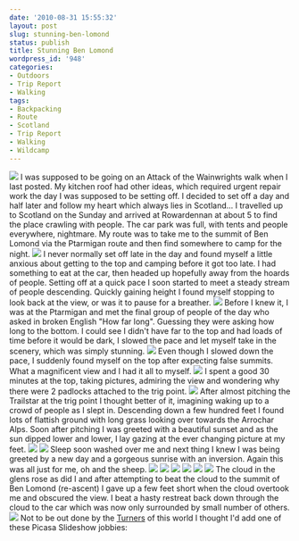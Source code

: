 ```yaml
---
date: '2010-08-31 15:55:32'
layout: post
slug: stunning-ben-lomond
status: publish
title: Stunning Ben Lomond
wordpress_id: '948'
categories:
- Outdoors
- Trip Report
- Walking
tags:
- Backpacking
- Route
- Scotland
- Trip Report
- Walking
- Wildcamp
---
```


[![](http://www.stevenhorner.com/wp-content/uploads/2010/08/Munro-Week-August-2010-146.jpg)](http://www.stevenhorner.com/wp-content/uploads/2010/08/Munro-Week-August-2010-146.jpg) I was supposed to be going on an Attack of the Wainwrights walk when I last posted. My kitchen roof had other ideas, which required urgent repair work the day I was supposed to be setting off. I decided to set off a day and half later and follow my heart which always lies in Scotland... I travelled up to Scotland on the Sunday and arrived at Rowardennan at about 5 to find the place crawling with people. The car park was full, with tents and people everywhere, nightmare. My route was to take me to the summit of Ben Lomond via the Ptarmigan route and then find somewhere to camp for the night. [![](http://lh4.ggpht.com/_mwiBNuCX3e4/THA0GRXGodI/AAAAAAAAS18/hXucOLYs31w/s400/Munro%20Week%20August%202010%20005.JPG)](http://picasaweb.google.com/lh/photo/-JGItTT03uqv_3FB9IRAFg?feat=embedwebsite) I never normally set off late in the day and found myself a little anxious about getting to the top and camping before it got too late. I had something to eat at the car, then headed up hopefully away from the hoards of people. Setting off at a quick pace I soon started to meet a steady stream of people descending. Quickly gaining height I found myself stopping to look back at the view, or was it to pause for a breather. [![](http://lh6.ggpht.com/_mwiBNuCX3e4/THA4Ntb7sMI/AAAAAAAAS3c/ok24RqW_bT4/s400/Munro%20Week%20August%202010%20015.JPG)](http://picasaweb.google.com/lh/photo/QEPzvzLi1XDnHE_a3RNQuA?feat=embedwebsite) Before I knew it, I was at the Ptarmigan and met the final group of people of the day who asked in broken English "How far long". Guessing they were asking how long to the bottom. I could see I didn't have far to the top and had loads of time before it would be dark, I slowed the pace and let myself take in the scenery, which was simply stunning. [![](http://lh3.ggpht.com/_mwiBNuCX3e4/THA9oI7qUxI/AAAAAAAAS5k/96T-hr7RhaQ/s400/Munro%20Week%20August%202010%20028.JPG)](http://picasaweb.google.com/lh/photo/Xaz4307FdcXqKCRC61dBAA?feat=embedwebsite) Even though I slowed down the pace, I suddenly found myself on the top after expecting false summits. What a magnificent view and I had it all to myself. [![](http://lh6.ggpht.com/_mwiBNuCX3e4/THA-IEolx7I/AAAAAAAAS5w/isEEY0BxwwY/s400/Munro%20Week%20August%202010%20029.JPG)](http://picasaweb.google.com/lh/photo/HD3JsuHZuiwVremFnG4fHA?feat=embedwebsite) I spent a good 30 minutes at the top, taking pictures, admiring the view and wondering why there were 2 padlocks attached to the trig point. [![](http://lh6.ggpht.com/_mwiBNuCX3e4/THBGMAAFOeI/AAAAAAAAS9Y/ajjsIz8Tagw/s400/Munro%20Week%20August%202010%20051.JPG)](http://picasaweb.google.com/lh/photo/xCAxouFrCIK177MMWzZamA?feat=embedwebsite) After almost pitching the Trailstar at the trig point I thought better of it, imagining waking up to a crowd of people as I slept in. Descending down a few hundred feet I found lots of flattish ground with long grass looking over towards the Arrochar Alps. Soon after pitching I was greeted with a beautiful sunset and as the sun dipped lower and lower, I lay gazing at the ever changing picture at my feet. [![](http://lh3.ggpht.com/_mwiBNuCX3e4/THBLjfQt19I/AAAAAAAAS_8/CAhoR4FOuac/s400/Munro%20Week%20August%202010%20069.JPG)](http://picasaweb.google.com/lh/photo/tLM3cZLxqM8SzsIdpEbakg?feat=embedwebsite) [![](http://lh5.ggpht.com/_mwiBNuCX3e4/THBPweTrodI/AAAAAAAATCo/X_k4-SK6nVY/s400/Munro%20Week%20August%202010%20090.JPG)](http://picasaweb.google.com/lh/photo/-_EjJMKhUxq9bFRi2kUoGA?feat=embedwebsite) Sleep soon washed over me and next thing I knew I was being greeted by a new day and a gorgeous sunrise with an inversion. Again this was all just for me, oh and the sheep. [![](http://lh3.ggpht.com/_mwiBNuCX3e4/THBSTcNdE9I/AAAAAAAATEc/mw7uH6yb648/s400/Munro%20Week%20August%202010%20106.JPG)](http://picasaweb.google.com/lh/photo/CoNSQMlI4WZ4YPr2FizQdQ?feat=embedwebsite) [![](http://lh6.ggpht.com/_mwiBNuCX3e4/THBUWbGgBcI/AAAAAAAATFc/K9Y1naIz7Ak/s400/Munro%20Week%20August%202010%20112.JPG)](http://picasaweb.google.com/lh/photo/PcI_syYd_6qTF40fBXxs5g?feat=embedwebsite) [![](http://lh4.ggpht.com/_mwiBNuCX3e4/THBXjsOhBsI/AAAAAAAATHA/-snzVwnTy0Y/s400/Munro%20Week%20August%202010%20122.JPG)](http://picasaweb.google.com/lh/photo/v3pfqlBjKS8FnCxtOKoRyQ?feat=embedwebsite) [![](http://lh5.ggpht.com/_mwiBNuCX3e4/THBc0EGowOI/AAAAAAAATJY/Pv2pa6d-xsk/s400/Munro%20Week%20August%202010%20136.JPG)](http://picasaweb.google.com/lh/photo/LNzXjd3LJZIrr-L3MRkt1Q?feat=embedwebsite) [![](http://lh6.ggpht.com/_mwiBNuCX3e4/THBi3FO5S7I/AAAAAAAATME/25rW5VhRcmg/s400/Munro%20Week%20August%202010%20154.JPG)](http://picasaweb.google.com/lh/photo/o5vUUE-ItFCKWbGhzCn71Q?feat=embedwebsite) [![](http://lh4.ggpht.com/_mwiBNuCX3e4/THBgVfLyqfI/AAAAAAAATLA/4mwcZWLvVIQ/s400/Munro%20Week%20August%202010%20145.JPG)](http://picasaweb.google.com/lh/photo/9wYuCiYI592dXudGd1-TOw?feat=embedwebsite) The cloud in the glens rose as did I and after attempting to beat the cloud to the summit of Ben Lomond (re-ascent) I gave up a few feet short when the cloud overtook me and obscured the view. I beat a hasty restreat back down through the cloud to the car which was now only surrounded by small number of others. [![](http://lh3.ggpht.com/_mwiBNuCX3e4/THBnxUmdOJI/AAAAAAAATOM/J8V5isimTgo/s400/Munro%20Week%20August%202010%20166.JPG)](http://picasaweb.google.com/lh/photo/1a5HLlWrua65BMvrK_oJvA?feat=embedwebsite) Not to be out done by the [Turners](http://lightweightoutdoors.com/) of this world I thought I'd add one of these Picasa Slideshow jobbies: 
